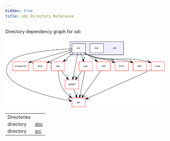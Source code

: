 ```yaml
---
hidden: true
title: sdi Directory Reference
---
```


Directory dependency graph for sdi:

![sdi](dir_44d926a17fc606d3c25449ba60427c63_dep.png)

|  |  |
|----|----|
| Directories |  |
| directory   | <a href="dir_523bde5c85131a5c299cb26299da19e7.md">doc</a> |
| directory   | <a href="dir_048f823fee1bfb22502a8732b9a001aa.md">src</a> |
